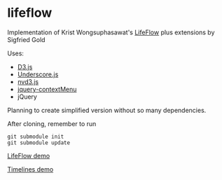 lifeflow
========

Implementation of Krist Wongsuphasawat's [LifeFlow](http://www.cs.umd.edu/hcil/lifeflow/) 
plus extensions by Sigfried Gold


Uses:
  - [D3.js](http://d3js.org)
  - [Underscore.js](http://underscorejs.org/)
  - [nvd3.js](https://github.com/novus/nvd3.git)
  - [jquery-contextMenu](https://github.com/arnklint/jquery-contextMenu.git)
  - jQuery

Planning to create simplified version without so many dependencies.

After cloning, remember to run

    git submodule init
    git submodule update

[LifeFlow demo](http://sigfried.org/lifeflow/lifeflow.html)

[Timelines demo](http://sigfried.org/lifeflow/timelines.html)
